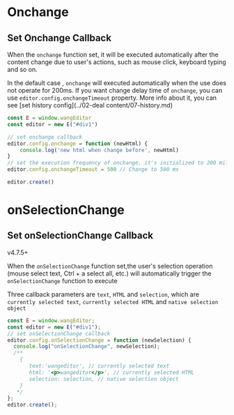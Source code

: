# Onchange

## Set Onchange Callback

When the `onchange` function set, it will be executed automatically after the content change due to user's actions, such as mouse click, keyboard typing and so on.

In the default case , `onchange` will executed automatically when the use does not operate for 200ms. If you want change delay time of `onchange`, you can use `editor.config.onchangeTimeout` property. More info about it, you can see [set history config](../02-deal content/07-history.md)

```jsx
const E = window.wangEditor
const editor = new E("#div1")

// set onchange callback
editor.config.onchange = function (newHtml) {
    console.log('new html when change before', newHtml)
}
// set the execution frequency of onchange, it's initialized to 200 milliseconds.
editor.config.onchangeTimeout = 500 // Change to 500 ms

editor.create()
```

# onSelectionChange

## Set onSelectionChange Callback

v4.7.5+

When the `onSelectionChange` function set,the user's selection operation (mouse select text, Ctrl + a select all, etc.) will automatically trigger the `onSelectionChange` function to execute

Three callback parameters are `text`, `HTML` and `selection`, which are `currently selected text`, `currently selected HTML` and `native selection object`

```js
const E = window.wangEditor;
const editor = new E("#div1");
// set onSelectionChange callback
editor.config.onSelectionChange = function (newSelection) {
  console.log("onSelectionChange", newSelection);
  /**
    {
       text:'wangeditor', // currently selected text
       html: '<p>wangeditor</p>', // currently selected HTML
       selection: selection, // native selection object
    }
   */
};
editor.create();
```

